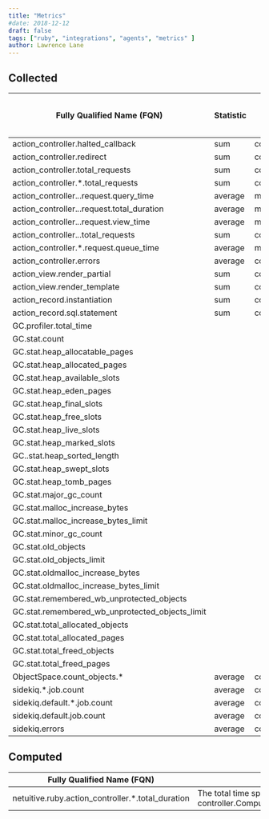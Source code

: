 ```yaml
---
title: "Metrics"
#date: 2018-12-12
draft: false
tags: ["ruby", "integrations", "agents", "metrics" ]
author: Lawrence Lane
---
```


## Collected

| Fully Qualified Name (FQN)                      | Statistic | Units        | Min | Max  | Sparse Data Strategy (SDS) |
|-------------------------------------------------|-----------|--------------|-----|------|----------------------------|
| action_controller.halted_callback               | sum       | count        | 0   | none | zero                       |
| action_controller.redirect                      | sum       | count        | 0   | none | zero                       |
| action_controller.total_requests                | sum       | count        | 0   | none | zero                       |
| action_controller.*.total_requests              | sum       | count        | 0   | none | zero                       |
| action_controller.*.*.request.query_time        | average   | milliseconds | 0   | none | zero                       |
| action_controller.*.*.request.total_duration    | average   | milliseconds | 0   | none | zero                       |
| action_controller.*.*.request.view_time         | average   | milliseconds | 0   | none | zero                       |
| action_controller.*.*.total_requests            | sum       | count        | 0   | none | zero                       |
| action_controller.*.request.queue_time          | average   | milliseconds | 0   | none |                            |
| action_controller.errors                        | average   | count        | 0   | none |                            |
| action_view.render_partial                      | sum       | count        | 0   | none | zero                       |
| action_view.render_template                     | sum       | count        | 0   | none | zero                       |
| action_record.instantiation                     | sum       | count        | 0   | none | zero                       |
| action_record.sql.statement                     | sum       | count        | 0   | none | zero                       |
| GC.profiler.total_time                          |           |              |     |      |                            |
| GC.stat.count                                   |           |              |     |      |                            |
| GC.stat.heap_allocatable_pages                  |           |              |     |      |                            |
| GC.stat.heap_allocated_pages                    |           |              |     |      |                            |
| GC.stat.heap_available_slots                    |           |              |     |      |                            |
| GC.stat.heap_eden_pages                         |           |              |     |      |                            |
| GC.stat.heap_final_slots                        |           |              |     |      |                            |
| GC.stat.heap_free_slots                         |           |              |     |      |                            |
| GC.stat.heap_live_slots                         |           |              |     |      |                            |
| GC.stat.heap_marked_slots                       |           |              |     |      |                            |
| GC..stat.heap_sorted_length                     |           |              |     |      |                            |
| GC.stat.heap_swept_slots                        |           |              |     |      |                            |
| GC.stat.heap_tomb_pages                         |           |              |     |      |                            |
| GC.stat.major_gc_count                          |           |              |     |      |                            |
| GC.stat.malloc_increase_bytes                   |           |              |     |      |                            |
| GC.stat.malloc_increase_bytes_limit             |           |              |     |      |                            |
| GC.stat.minor_gc_count                          |           |              |     |      |                            |
| GC.stat.old_objects                             |           |              |     |      |                            |
| GC.stat.old_objects_limit                       |           |              |     |      |                            |
| GC.stat.oldmalloc_increase_bytes                |           |              |     |      |                            |
| GC.stat.oldmalloc_increase_bytes_limit          |           |              |     |      |                            |
| GC.stat.remembered_wb_unprotected_objects       |           |              |     |      |                            |
| GC.stat.remembered_wb_unprotected_objects_limit |           |              |     |      |                            |
| GC.stat.total_allocated_objects                 |           |              |     |      |                            |
| GC.stat.total_allocated_pages                   |           |              |     |      |                            |
| GC.stat.total_freed_objects                     |           |              |     |      |                            |
| GC.stat.total_freed_pages                       |           |              |     |      |                            |
| ObjectSpace.count_objects.*                     | average   | count        | 0   | none | zero                       |
| sidekiq.*.job.count                             | average   | count        | 0   | none |                            |
| sidekiq.default.*.job.count                     | average   | count        | 0   | none |                            |
| sidekiq.default.job.count                       | average   | count        | 0   | none |                            |
| sidekiq.errors                                  | average   | count        | 0   | none |                            |

## Computed

| Fully Qualified Name (FQN)                        | Description                                                                                                                       | Statistic | Units | Min | Max  | BASE | CORR | UTIL |
|---------------------------------------------------|-----------------------------------------------------------------------------------------------------------------------------------|-----------|-------|-----|------|------|------|------|
| netuitive.ruby.action_controller.*.total_duration | The total time spent on requests to a specific controller.Computation:data.sum(‘action_controller.${1}.*.request.total_duration’) | average   | ms    | 0   | none | yes  | yes  | no   |
